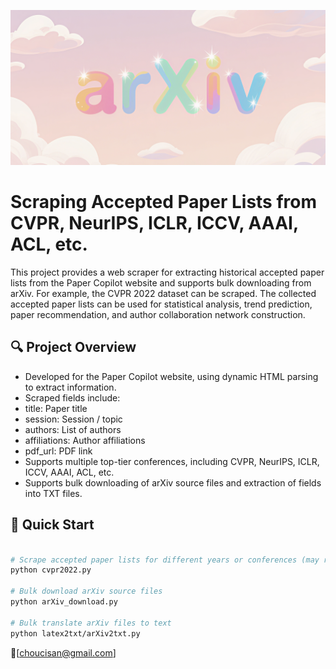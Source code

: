 ![](images/arXiv.png)

# Scraping Accepted Paper Lists from CVPR, NeurIPS, ICLR, ICCV, AAAI, ACL, etc.

This project provides a web scraper for extracting historical accepted paper lists from the Paper Copilot website and supports bulk downloading from arXiv.
For example, the CVPR 2022 dataset can be scraped. The collected accepted paper lists can be used for statistical analysis, trend prediction, paper recommendation, and author collaboration network construction.




## 🔍 Project Overview
-	Developed for the Paper Copilot website, using dynamic HTML parsing to extract information.
-	Scraped fields include:
-	title: Paper title
-	session: Session / topic
-	authors: List of authors
-	affiliations: Author affiliations
-	pdf_url: PDF link
-	Supports multiple top-tier conferences, including CVPR, NeurIPS, ICLR, ICCV, AAAI, ACL, etc.
-	Supports bulk downloading of arXiv source files and extraction of fields into TXT files.



## 🚀 Quick Start

```bash

# Scrape accepted paper lists for different years or conferences (may require minor modifications)
python cvpr2022.py

# Bulk download arXiv source files
python arXiv_download.py

# Bulk translate arXiv files to text
python latex2txt/arXiv2txt.py

```


📧[choucisan@gmail.com]
